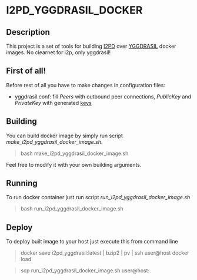 # I2PD_YGGDRASIL_DOCKER

## Description

This project is a set of tools for building [I2PD](https://i2pd.website/) over [YGGDRASIL](https://yggdrasil-network.github.io/) docker images.
No clearnet for i2p, only yggdrasil!

## First of all!

Before rest of all you have to make changes in configuration files:

* yggdrasil.conf: fill *Peers* with outbound peer connections, *PublicKey* and *PrivateKey* with generated [keys](https://yggdrasil-network.github.io/configuration.html)

## Building

You can build docker image by simply run script *make_i2pd_yggdrasil_docker_image.sh*. 

> bash make_i2pd_yggdrasil_docker_image.sh

Feel free to modify it with your own building arguments.

## Running

To run docker container just run script *run_i2pd_yggdrasil_docker_image.sh*

> bash run_i2pd_yggdrasil_docker_image.sh

## Deploy

To deploy built image to your host just execute this from command line

> docker save i2pd_yggdrasil:latest | bzip2 | pv | ssh user@host docker load

> scp run_i2pd_yggdrasil_docker_image.sh user@host:.